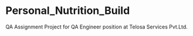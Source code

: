 # Personal_Nutrition_Build
QA Assignment Project for QA Engineer position at Telosa Services Pvt.Ltd.
